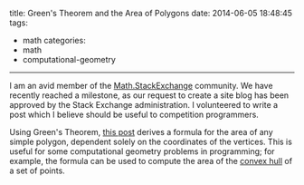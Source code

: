 title: Green's Theorem and the Area of Polygons
date: 2014-06-05 18:48:45
tags:
  - math
categories:
  - math
  - computational-geometry

---

I am an avid member of the [Math.StackExchange](http://math.stackexchange.com) community.  We have recently reached a milestone, as our request to create a site blog has been approved by the Stack Exchange administration. I volunteered to write a post which I believe should be useful to competition programmers.


Using Green's Theorem, [this post](http://math.blogoverflow.com/2014/06/04/greens-theorem-and-area-of-polygons/) derives a formula for the area of any simple polygon, dependent solely on the coordinates of the vertices.  This is useful for some computational geometry problems in programming; for example, the formula can be used to compute the area of the [convex hull](https://en.wikipedia.org/wiki/Convex_hull) of a set of points.
